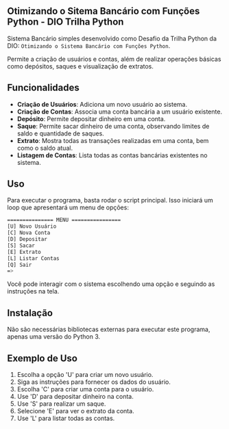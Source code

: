
## Otimizando o Sitema Bancário com Funções Python - DIO Trilha Python

Sistema Bancário simples desenvolvido como Desafio da Trilha Python da DIO: `Otimizando o Sistema Bancário com Funções Python`. 

Permite a criação de usuários e contas, além de realizar operações básicas como depósitos, saques e visualização de extratos.

## Funcionalidades

- **Criação de Usuários**: Adiciona um novo usuário ao sistema.
- **Criação de Contas**: Associa uma conta bancária a um usuário existente.
- **Depósito**: Permite depositar dinheiro em uma conta.
- **Saque**: Permite sacar dinheiro de uma conta, observando limites de saldo e quantidade de saques.
- **Extrato**: Mostra todas as transações realizadas em uma conta, bem como o saldo atual.
- **Listagem de Contas**: Lista todas as contas bancárias existentes no sistema.

## Uso

Para executar o programa, basta rodar o script principal. Isso iniciará um loop que apresentará um menu de opções:

```bash
=============== MENU ================
[U] Novo Usuário
[C] Nova Conta
[D] Depositar
[S] Sacar
[E] Extrato
[L] Listar Contas
[Q] Sair
=>
```


Você pode interagir com o sistema escolhendo uma opção e seguindo as instruções na tela.

## Instalação

Não são necessárias bibliotecas externas para executar este programa, apenas uma versão do Python 3.

## Exemplo de Uso

1. Escolha a opção 'U' para criar um novo usuário.
2. Siga as instruções para fornecer os dados do usuário.
3. Escolha 'C' para criar uma conta para o usuário.
4. Use 'D' para depositar dinheiro na conta.
5. Use 'S' para realizar um saque.
6. Selecione 'E' para ver o extrato da conta.
7. Use 'L' para listar todas as contas.


